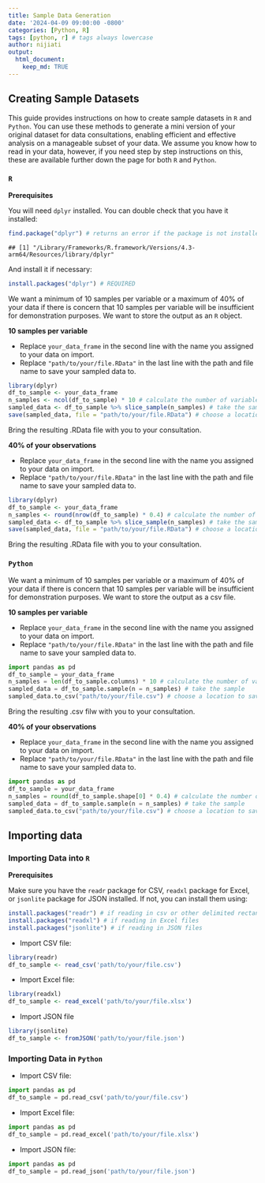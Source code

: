 ```yaml
---
title: Sample Data Generation
date: '2024-04-09 09:00:00 -0800'
categories: [Python, R]
tags: [python, r] # tags always lowercase
author: nijiati
output: 
  html_document:
    keep_md: TRUE
---
```




## Creating Sample Datasets

This guide provides instructions on how to create sample datasets in `R` and `Python`. You can use these methods to generate a mini version of your original dataset for data consultations, enabling efficient and effective analysis on a manageable subset of your data. We assume you know how to read in your data, however, if you need step by step instructions on this, these are available further down the page for both `R` and `Python`.

### `R`

**Prerequisites**

You will need `dplyr` installed. You can double check that you have it installed:


```r
find.package("dplyr") # returns an error if the package is not installed, else returns the path to the package
```

```
## [1] "/Library/Frameworks/R.framework/Versions/4.3-arm64/Resources/library/dplyr"
```

And install it if necessary:


```r
install.packages("dplyr") # REQUIRED
```

We want a minimum of 10 samples per variable or a maximum of 40% of your data if there is concern that 10 samples per variable will be insufficient for demonstration purposes. We want to store the output as an `R` object.

**10 samples per variable**

* Replace `your_data_frame` in the second line with the name you assigned to your data on import.
* Replace `"path/to/your/file.RData"` in the last line with the path and file name to save your sampled data to.


```r
library(dplyr)
df_to_sample <- your_data_frame
n_samples <- ncol(df_to_sample) * 10 # calculate the number of variables in your data frame and multiply by 10
sampled_data <- df_to_sample %>% slice_sample(n_samples) # take the sample
save(sampled_data, file = "path/to/your/file.RData") # choose a location to save your RData file with the .RData extension
```

Bring the resulting .RData file with you to your consultation.

**40% of your observations**

* Replace `your_data_frame` in the second line with the name you assigned to your data on import.
* Replace `"path/to/your/file.RData"` in the last line with the path and file name to save your sampled data to.


```r
library(dplyr)
df_to_sample <- your_data_frame
n_samples <- round(nrow(df_to_sample) * 0.4) # calculate the number of observations in your data frame and multiply by 0.4
sampled_data <- df_to_sample %>% slice_sample(n_samples) # take the sample
save(sampled_data, file = "path/to/your/file.RData") # choose a location to save your RData file with the .RData extension
```

Bring the resulting .RData file with you to your consultation.

### `Python`

We want a minimum of 10 samples per variable or a maximum of 40% of your data if there is concern that 10 samples per variable will be insufficient for demonstration purposes. We want to store the output as a csv file.

**10 samples per variable**

* Replace `your_data_frame` in the second line with the name you assigned to your data on import.
* Replace `"path/to/your/file.RData"` in the last line with the path and file name to save your sampled data to.


```python
import pandas as pd
df_to_sample = your_data_frame
n_samples = len(df_to_sample.columns) * 10 # calculate the number of variables in your data frame and multiply by 10
sampled_data = df_to_sample.sample(n = n_samples) # take the sample
sampled_data.to_csv("path/to/your/file.csv") # choose a location to save your csv file with a .csv extension
```

Bring the resulting .csv filw with you to your consultation.

**40% of your observations**

* Replace `your_data_frame` in the second line with the name you assigned to your data on import.
* Replace `"path/to/your/file.RData"` in the last line with the path and file name to save your sampled data to.


```python
import pandas as pd
df_to_sample = your_data_frame
n_samples = round(df_to_sample.shape[0] * 0.4) # calculate the number of observations in your data frame and multiply by 0.4
sampled_data = df_to_sample.sample(n = n_samples) # take the sample
sampled_data.to_csv("path/to/your/file.csv") # choose a location to save your csv file with a .csv extension
```

## Importing data

### Importing Data into `R`

**Prerequisites**

Make sure you have the `readr` package for CSV, `readxl` package for Excel, or `jsonlite` package for JSON installed. If not, you can install them using:


```r
install.packages("readr") # if reading in csv or other delimited rectangular data
install.packages("readxl") # if reading in Excel files
install.packages("jsonlite") # if reading in JSON files
```

-   Import CSV file:


```r
library(readr)
df_to_sample <- read_csv('path/to/your/file.csv')
```

-   Import Excel file:


```r
library(readxl)
df_to_sample <- read_excel('path/to/your/file.xlsx')
```

-   Import JSON file


```r
library(jsonlite)
df_to_sample <- fromJSON('path/to/your/file.json')
```

### Importing Data in `Python`

-   Import CSV file:


```python
import pandas as pd
df_to_sample = pd.read_csv('path/to/your/file.csv')
```

-   Import Excel file:


```python
import pandas as pd
df_to_sample = pd.read_excel('path/to/your/file.xlsx')
```

-   Import JSON file:


```python
import pandas as pd
df_to_sample = pd.read_json('path/to/your/file.json')
```
